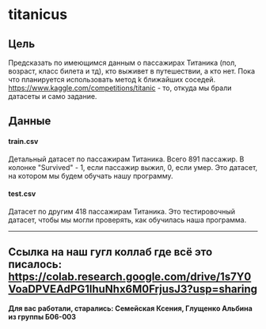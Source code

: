 # titanicus

## Цель
Предсказать по имеющимся данным о пассажирах Титаника (пол, возраст, класс билета и тд), кто выживет в путешествии, а кто нет. Пока что планируется использовать метод k ближайших соседей. https://www.kaggle.com/competitions/titanic - то, откуда мы брали датасеты и само задание.
## Данные
#### train.csv
Детальный датасет по пассажирам Титаника. Всего 891 пассажир. В колонке "Survived" - 1, если пассажир выжил, 0, если умер. Это датасет, на котором мы будем обучать нашу программу.
#### test.csv
Датасет по другим 418 пассажирам Титаника. Это тестировочный датасет, чтобы мы могли проверять, как обучилась наша программа.

-----
Ссылка на наш гугл коллаб где всё это писалось: https://colab.research.google.com/drive/1s7Y0VoaDPVEAdPG1lhuNhx6M0FrjusJ3?usp=sharing
-----

__Для вас работали, старались: Семейская Ксения, Глущенко Альбина из группы Б06-003__
